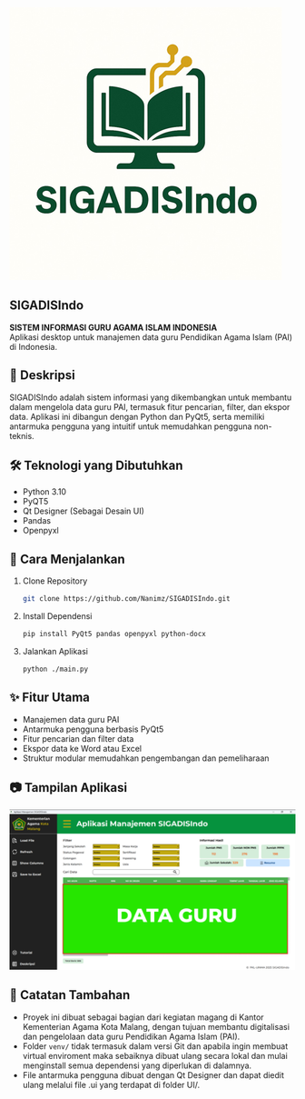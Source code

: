 ![App Logo](icons/splash.png)

## SIGADISIndo

**SISTEM INFORMASI GURU AGAMA ISLAM INDONESIA**  
Aplikasi desktop untuk manajemen data guru Pendidikan Agama Islam (PAI) di Indonesia.

## 📝 Deskripsi

SIGADISIndo adalah sistem informasi yang dikembangkan untuk membantu dalam mengelola data guru PAI, termasuk fitur pencarian, filter, dan ekspor data. Aplikasi ini dibangun dengan Python dan PyQt5, serta memiliki antarmuka pengguna yang intuitif untuk memudahkan pengguna non-teknis.

## 🛠️ Teknologi yang Dibutuhkan

- Python 3.10
- PyQT5
- Qt Designer (Sebagai Desain UI)
- Pandas
- Openpyxl

## 🚀 Cara Menjalankan

1. Clone Repository

   ```bash
   git clone https://github.com/Nanimz/SIGADISIndo.git
   ```

2. Install Dependensi

   ```bash
   pip install PyQt5 pandas openpyxl python-docx
   ```

3. Jalankan Aplikasi
   ```bash
   python ./main.py
   ```

## ✨ Fitur Utama

- Manajemen data guru PAI
- Antarmuka pengguna berbasis PyQt5
- Fitur pencarian dan filter data
- Ekspor data ke Word atau Excel
- Struktur modular memudahkan pengembangan dan pemeliharaan

## 📷 Tampilan Aplikasi

![Tampilan Aplikasi](icons/TAMPILAN.png)

## 📌 Catatan Tambahan

- Proyek ini dibuat sebagai bagian dari kegiatan magang di Kantor Kementerian Agama Kota Malang, dengan tujuan membantu digitalisasi dan pengelolaan data guru Pendidikan Agama Islam (PAI).
- Folder `venv/` tidak termasuk dalam versi Git dan apabila ingin membuat virtual enviroment maka sebaiknya dibuat ulang secara lokal dan mulai menginstall semua dependensi yang diperlukan di dalamnya.
- File antarmuka pengguna dibuat dengan Qt Designer dan dapat diedit ulang melalui file .ui yang terdapat di folder UI/.
